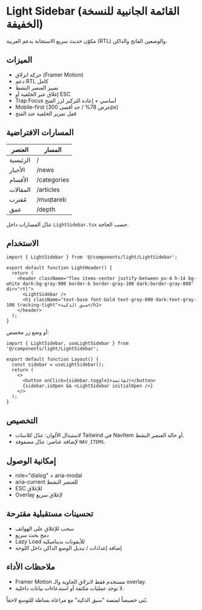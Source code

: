 # Light Sidebar (القائمة الجانبية للنسخة الخفيفة)

مكوّن حديث سريع الاستجابة يدعم العربية (RTL) والوضعين الفاتح والداكن.

## الميزات
- حركة انزلاق (Framer Motion)
- دعم RTL كامل
- تمييز العنصر النشط
- إغلاق عبر الخلفية أو ESC
- Trap Focus أساسي + إعادة التركيز لزر الفتح
- Mobile-first (عرض 78% / حد أقصى 300px)
- قفل تمرير الخلفية عند الفتح

## المسارات الافتراضية
| العنصر | المسار |
|--------|--------|
| الرئيسية | / |
| الأخبار | /news |
| الأقسام | /categories |
| المقالات | /articles |
| مُقترب | /muqtareb |
| عمق | /depth |

عدّل المسارات داخل `LightSidebar.tsx` حسب الحاجة.

## الاستخدام
```tsx
import { LightSidebar } from '@/components/light/LightSidebar';

export default function LightHeader() {
  return (
    <header className="flex items-center justify-between px-4 h-14 bg-white dark:bg-gray-900 border-b border-gray-100 dark:border-gray-800" dir="rtl">
      <LightSidebar />
      <h1 className="text-base font-bold text-gray-800 dark:text-gray-100 tracking-tight">سبق الذكية</h1>
    </header>
  );
}
```

أو وضع زر مخصص:
```tsx
import { LightSidebar, useLightSidebar } from '@/components/light/LightSidebar';

export default function Layout() {
  const sidebar = useLightSidebar();
  return (
    <>
      <button onClick={sidebar.toggle}>القائمة</button>
      {sidebar.isOpen && <LightSidebar initialOpen />}
    </>
  );
}
```

## التخصيص
- لاستبدال الألوان: عدّل كلاسات Tailwind في NavItem أو حالة العنصر النشط.
- لإضافة عناصر: عدّل مصفوفة `NAV_ITEMS`.

## إمكانية الوصول
- role="dialog" + aria-modal
- aria-current للعنصر النشط
- ESC للإغلاق
- Overlay لإغلاق سريع

## تحسينات مستقبلية مقترحة
- سحب للإغلاق على الهواتف
- دمج بحث سريع
- Lazy Load للأيقونات بديناميكية
- إضافة إعدادات / تبديل الوضع الداكن داخل اللوحة

## ملاحظات الأداء
- Framer Motion مستخدم فقط لانزلاق الحاوية والـ overlay.
- لا توجد عمليات مكثفة أو استدعاءات بيانات داخلية.

بُني خصيصاً لمنصة "سبق الذكية" مع مراعاة بساطة للتوسع لاحقاً.
